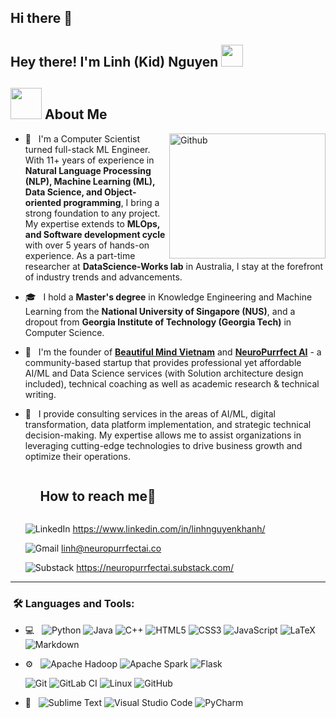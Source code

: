 ## Hi there 👋

<!--
**linhkid/linhkid** is a ✨ _special_ ✨ repository because its `README.md` (this file) appears on your GitHub profile.

Here are some ideas to get you started:

- 🔭 I’m currently working on ...
- 🌱 I’m currently learning ...
- 👯 I’m looking to collaborate on ...
- 🤔 I’m looking for help with ...
- 💬 Ask me about ...
- 📫 How to reach me: ...
- 😄 Pronouns: ...
- ⚡ Fun fact: ...
-->

<h2> Hey there! I'm Linh (Kid) Nguyen <img src="https://media.giphy.com/media/hvRJCLFzcasrR4ia7z/giphy.gif" width="35"></h2>

## <picture><img src = "https://github.com/7oSkaaa/7oSkaaa/blob/main/Images/about_me.gif?raw=true" width = 50px></picture> About Me

<img align="right" width = 250px height = 200px alt="Github" src="https://github.com/Mo-Alsehli/Mo-Alsehli/assets/98949843/92f233e8-fd56-4521-bc8e-b48fe669209a" />

- 🐶 &nbsp; I'm a Computer Scientist turned full-stack ML Engineer. With 11+ years of experience in <b>Natural Language Processing (NLP), Machine Learning (ML), Data Science, and Object-oriented programming</b>, I bring a strong foundation to any project. My expertise extends to <b>MLOps, and Software development cycle</b> with over 5 years of hands-on experience. As a part-time researcher at <b>DataScience-Works lab</b> in Australia, I stay at the forefront of industry trends and advancements.

- 🎓 &nbsp; I hold a <b>Master's degree</b> in Knowledge Engineering and Machine Learning from the <b>National University of Singapore (NUS)</b>, and a dropout from <b>Georgia Institute of Technology (Georgia Tech)</b> in Computer Science.

- 🔭 &nbsp; I'm the founder of <b><a href="https://beautifulmindvn.com/" target="blank">Beautiful Mind Vietnam</a></b> and <b><a href="http://neuropurrfectai.co/" target="blank">NeuroPurrfect AI</a></b> -  a community-based startup that provides professional yet affordable AI/ML and Data Science services (with Solution architecture design included), technical coaching as well as academic research & technical writing.

- 🌱 &nbsp; I provide consulting services in the areas of AI/ML, digital transformation, data platform implementation, and strategic technical decision-making. My expertise allows me to assist organizations in leveraging cutting-edge technologies to drive business growth and optimize their operations.
  
  <!-- Connect with me -->
  <!--h2 without bottom border-->
  <div id="user-content-toc">
    <ul align="left">
      <summary><h2 style="display: inline-block">How to reach me🤝</h2></summary>
    </ul>
  <!--icons and links-->
  <p align="left">
    
    ![LinkedIn](https://img.shields.io/badge/linkedin-%230077B5.svg?style=for-the-badge&logo=linkedin&logoColor=white) <a href="https://www.linkedin.com/in/linhnguyenkhanh/" target="blank">https://www.linkedin.com/in/linhnguyenkhanh/</a>
    
    ![Gmail](https://img.shields.io/badge/Gmail-D14836?style=for-the-badge&logo=gmail&logoColor=white) <a href="mailto:linh@neuropurrfectai.co" target="blank">linh@neuropurrfectai.co</a>
    
    ![Substack](https://img.shields.io/badge/Substack-%23006f5c.svg?style=for-the-badge&logo=substack&logoColor=FF6719) <a href="https://neuropurrfectai.substack.com/" target="blank">https://neuropurrfectai.substack.com/</a>
  
  </p>
  </div>

---

<h3>  &nbsp;🛠️ Languages and Tools:</h3>

- 💻 &nbsp;
  ![Python](https://img.shields.io/badge/python-3670A0?style=for-the-badge&logo=python&logoColor=ffdd54)
  ![Java](https://img.shields.io/badge/java-%23ED8B00.svg?style=for-the-badge&logo=openjdk&logoColor=white)
  ![C++](https://img.shields.io/badge/c++-%2300599C.svg?style=for-the-badge&logo=c%2B%2B&logoColor=white)
  ![HTML5](https://img.shields.io/badge/html5-%23E34F26.svg?style=for-the-badge&logo=html5&logoColor=white)
  ![CSS3](https://img.shields.io/badge/css3-%231572B6.svg?style=for-the-badge&logo=css3&logoColor=white)
  ![JavaScript](https://img.shields.io/badge/javascript-%23323330.svg?style=for-the-badge&logo=javascript&logoColor=%23F7DF1E)
  ![LaTeX](https://img.shields.io/badge/latex-%23008080.svg?style=for-the-badge&logo=latex&logoColor=white)
  ![Markdown](https://img.shields.io/badge/markdown-%23000000.svg?style=for-the-badge&logo=markdown&logoColor=white)
  
- ⚙️ &nbsp;
  ![Apache Hadoop](https://img.shields.io/badge/Apache%20Hadoop-66CCFF?style=for-the-badge&logo=apachehadoop&logoColor=black)
  ![Apache Spark](https://img.shields.io/badge/Apache%20Spark-FDEE21?style=flat-square&logo=apachespark&logoColor=black)
  ![Flask](https://img.shields.io/badge/flask-%23000.svg?style=for-the-badge&logo=flask&logoColor=white)
  
  ![Git](https://img.shields.io/badge/git-%23F05033.svg?style=for-the-badge&logo=git&logoColor=white)
  ![GitLab CI](https://img.shields.io/badge/gitlab%20ci-%23181717.svg?style=for-the-badge&logo=gitlab&logoColor=white)
  ![Linux](https://img.shields.io/badge/Linux-FCC624?style=for-the-badge&logo=linux&logoColor=black)
  ![GitHub](https://img.shields.io/badge/github-%23121011.svg?style=for-the-badge&logo=github&logoColor=white)
  

- 🔧 &nbsp;
  ![Sublime Text](https://img.shields.io/badge/sublime_text-%23575757.svg?style=for-the-badge&logo=sublime-text&logoColor=important)
  ![Visual Studio Code](https://img.shields.io/badge/Visual%20Studio%20Code-0078d7.svg?style=for-the-badge&logo=visual-studio-code&logoColor=white)
  ![PyCharm](https://img.shields.io/badge/pycharm-143?style=for-the-badge&logo=pycharm&logoColor=black&color=black&labelColor=green)
  

<br/>

